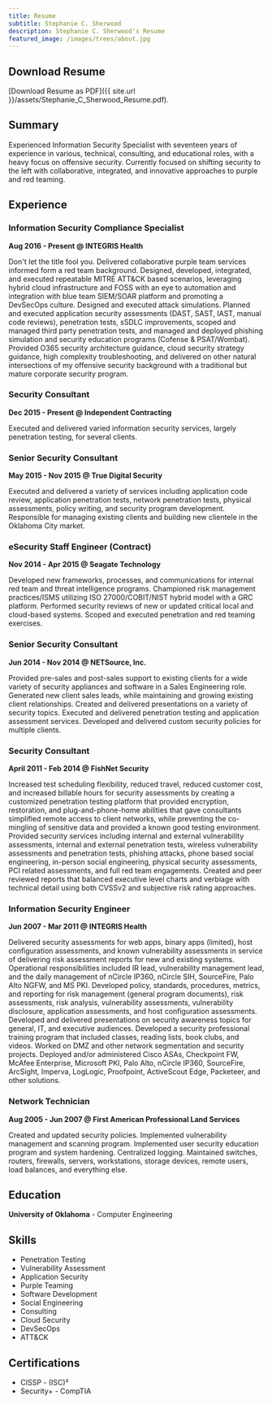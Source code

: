 ```yaml
---
title: Resume
subtitle: Stephanie C. Sherwood
description: Stephanie C. Sherwood's Resume
featured_image: /images/trees/about.jpg
---
```


## Download Resume

[Download Resume as PDF]({{ site.url }}/assets/Stephanie_C_Sherwood_Resume.pdf).

## Summary

Experienced Information Security Specialist with seventeen years of experience in various, technical, consulting, and educational roles, with a heavy focus on offensive security. Currently focused on shifting security to the left with collaborative,  integrated, and innovative approaches to purple and red teaming.

## Experience

### Information Security Compliance Specialist

**Aug 2016 - Present @ INTEGRIS Health**

Don't let the title fool you. Delivered collaborative purple team services informed form a red team background. Designed, developed, integrated, and executed repeatable MITRE ATT&CK based scenarios, leveraging hybrid cloud infrastructure and FOSS with an eye to automation and integration with blue team SIEM/SOAR platform and promoting a DevSecOps culture. Designed and executed attack simulations. Planned and executed application security assessments (DAST, SAST, IAST, manual code reviews), penetration tests, sSDLC improvements, scoped and managed third party penetration tests, and managed and deployed phishing simulation and security education programs (Cofense & PSAT/Wombat). Provided O365 security architecture guidance, cloud security strategy guidance, high complexity troubleshooting, and delivered on other natural intersections of my offensive security background with a traditional but mature corporate security program.

### Security Consultant

**Dec 2015 - Present @ Independent Contracting**

Executed and delivered varied information security services, largely
penetration testing, for several clients.

### Senior Security Consultant

**May 2015 - Nov 2015 @ True Digital Security**

Executed and delivered a variety of services including application code review, application penetration tests, network penetration tests, physical assessments, policy writing, and security program development. Responsible for managing existing clients and building new clientele in the Oklahoma City market.

### eSecurity Staff Engineer (Contract)

**Nov 2014 - Apr 2015 @ Seagate Technology**

Developed new frameworks, processes, and communications for internal red team and threat intelligence programs. Championed risk management practices/ISMS utilizing ISO 27000/COBIT/NIST hybrid model with a GRC platform. Performed security reviews of new or updated critical local and cloud-based systems. Scoped and executed penetration and red teaming exercises.

### Senior Security Consultant

**Jun 2014 - Nov 2014 @ NETSource, Inc.**

Provided pre-sales and post-sales support to existing clients for a wide variety of security appliances and software in a Sales Engineering role. Generated new client sales leads, while maintaining and growing existing client relationships. Created and delivered presentations on a variety of security topics. Executed and delivered  penetration testing and application assessment services. Developed and delivered custom security policies for multiple clients.

### Security Consultant
**April 2011 - Feb 2014 @ FishNet Security**

Increased test scheduling flexibility, reduced travel, reduced customer cost, and increased billable hours for security assessments by creating a customized penetration testing platform that provided encryption, restoration, and plug-and-phone-home abilities that gave consultants simplified remote access to client networks, while preventing the co-mingling of sensitive data and provided a known good testing environment. Provided security services including internal and external vulnerability assessments, internal and external penetration tests, wireless vulnerability assessments and penetration tests, phishing attacks, phone based social engineering, in-person social engineering, physical security assessments, PCI related assessments, and full red team engagements. Created and peer reviewed reports that balanced executive level charts and verbiage with technical detail using both CVSSv2 and subjective risk rating approaches.

### Information Security Engineer

**Jun 2007 - Mar 2011 @ INTEGRIS Health**

Delivered security assessments for web apps, binary apps (limited), host configuration assessments, and  known vulnerability assessments in service of delivering risk assessment reports for new and existing systems. Operational responsibilities included IR lead, vulnerability management lead, and the daily management of nCircle IP360, nCircle SIH, SourceFire, Palo Alto NGFW, and MS PKI. Developed policy, standards, procedures, metrics, and reporting for risk management (general program documents), risk assessments, risk analysis, vulnerability assessments, vulnerability disclosure, application assessments, and host configuration assessments. Developed and delivered presentations on security awareness topics for general, IT, and executive audiences. Developed  a security professional training program that included classes, reading lists, book clubs, and videos. Worked  on DMZ and other network segmentation and security projects. Deployed and/or administered Cisco ASAs, Checkpoint FW, McAfee Enterprise, Microsoft PKI, Palo Alto, nCircle IP360, SourceFire, ArcSight, Imperva, LogLogic, Proofpoint, ActiveScout Edge, Packeteer, and other solutions.

### Network Technician

**Aug 2005 - Jun 2007 @ First American Professional Land Services**

Created and updated security policies. Implemented vulnerability management and scanning program. Implemented user security education program and system hardening. Centralized logging. Maintained switches, routers, firewalls, servers, workstations, storage devices, remote users, load balances, and everything else.

## Education

**University of Oklahoma** - Computer  Engineering

## Skills

- Penetration Testing
- Vulnerability Assessment
- Application Security
- Purple Teaming
- Software Development
- Social Engineering
- Consulting
- Cloud Security
- DevSecOps
- ATT&CK

## Certifications

- CISSP - (ISC)²
- Security+ - CompTIA
